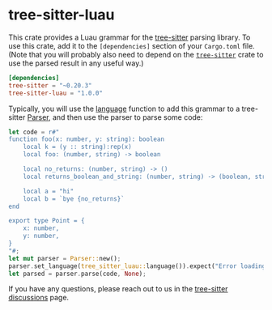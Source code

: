 # tree-sitter-luau

This crate provides a Luau grammar for the [tree-sitter][] parsing library. To
use this crate, add it to the `[dependencies]` section of your `Cargo.toml`
file. (Note that you will probably also need to depend on the
[`tree-sitter`][tree-sitter crate] crate to use the parsed result in any useful
way.)

```toml
[dependencies]
tree-sitter = "~0.20.3"
tree-sitter-luau = "1.0.0"
```

Typically, you will use the [language][language func] function to add this
grammar to a tree-sitter [Parser][], and then use the parser to parse some code:

```rust
let code = r#"
function foo(x: number, y: string): boolean
	local k = (y :: string):rep(x)
	local foo: (number, string) -> boolean

	local no_returns: (number, string) -> ()
	local returns_boolean_and_string: (number, string) -> (boolean, string)

	local a = "hi"
	local b = `bye {no_returns}`
end

export type Point = {
	x: number,
	y: number,
}
"#;
let mut parser = Parser::new();
parser.set_language(tree_sitter_luau::language()).expect("Error loading Luau grammar");
let parsed = parser.parse(code, None);
```

If you have any questions, please reach out to us in the [tree-sitter
discussions] page.

[language func]: https://docs.rs/tree-sitter-luau/*/tree_sitter_luau/fn.language.html
[parser]: https://docs.rs/tree-sitter/*/tree_sitter/struct.Parser.html
[tree-sitter]: https://tree-sitter.github.io/
[tree-sitter crate]: https://crates.io/crates/tree-sitter
[tree-sitter discussions]: https://github.com/tree-sitter/tree-sitter/discussions
